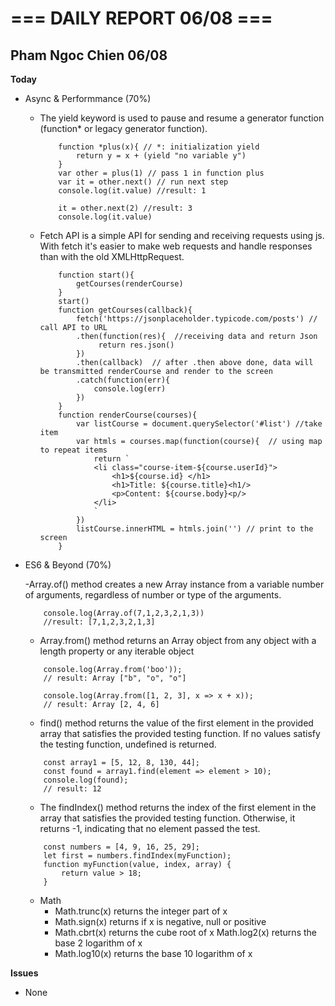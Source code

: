# === DAILY REPORT 06/08 ===

## Pham Ngoc Chien 06/08

**Today**

- Async & Performmance (70%)

  - The yield keyword is used to pause and resume a generator function (function\* or legacy generator function).

    ```
        function *plus(x){ // *: initialization yield
            return y = x + (yield "no variable y")
        }
        var other = plus(1) // pass 1 in function plus
        var it = other.next() // run next step
        console.log(it.value) //result: 1

        it = other.next(2) //result: 3
        console.log(it.value)
    ```

  - Fetch API is a simple API for sending and receiving requests using js. With fetch it's easier to make web requests and handle responses than with the old XMLHttpRequest.

    ```
        function start(){
            getCourses(renderCourse)
        }
        start()
        function getCourses(callback){
            fetch('https://jsonplaceholder.typicode.com/posts') // call API to URL
            .then(function(res){  //receiving data and return Json
                 return res.json()
            })
            .then(callback)  // after .then above done, data will be transmitted renderCourse and render to the screen
            .catch(function(err){
                console.log(err)
            })
        }
        function renderCourse(courses){
            var listCourse = document.querySelector('#list') //take item
            var htmls = courses.map(function(course){  // using map to repeat items
                return `
                <li class="course-item-${course.userId}">
                    <h1>${course.id} </h1>
                    <h1>Title: ${course.title}<h1/>
                    <p>Content: ${course.body}<p/>
                </li>
                `
            })
            listCourse.innerHTML = htmls.join('') // print to the screen
        }

    ```

- ES6 & Beyond (70%)

  -Array.of() method creates a new Array instance from a variable number of arguments, regardless of number or type of the arguments.

  ```
      console.log(Array.of(7,1,2,3,2,1,3))
      //result: [7,1,2,3,2,1,3]
  ```

  - Array.from() method returns an Array object from any object with a length property or any iterable object

  ```
      console.log(Array.from('boo'));
      // result: Array ["b", "o", "o"]

      console.log(Array.from([1, 2, 3], x => x + x));
      // result: Array [2, 4, 6]
  ```

  - find() method returns the value of the first element in the provided array that satisfies the provided testing function. If no values satisfy the testing function, undefined is returned.

  ```
      const array1 = [5, 12, 8, 130, 44];
      const found = array1.find(element => element > 10);
      console.log(found);
      // result: 12
  ```

  - The findIndex() method returns the index of the first element in the array that satisfies the provided testing function. Otherwise, it returns -1, indicating that no element passed the test.

  ```
      const numbers = [4, 9, 16, 25, 29];
      let first = numbers.findIndex(myFunction);
      function myFunction(value, index, array) {
          return value > 18;
      }
  ```

  - Math
    - Math.trunc(x) returns the integer part of x
    - Math.sign(x) returns if x is negative, null or positive
    - Math.cbrt(x) returns the cube root of x
      Math.log2(x) returns the base 2 logarithm of x
    - Math.log10(x) returns the base 10 logarithm of x

**Issues**

- None
